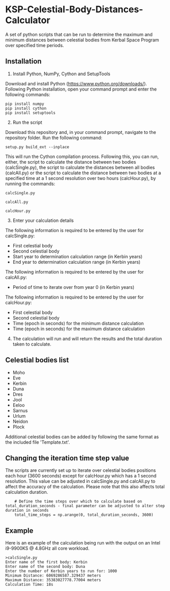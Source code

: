 # KSP-Celestial-Body-Distances-Calculator
A set of python scripts that can be run to determine the maximum and minimum distances between celestial bodies from Kerbal Space Program over specified time periods.

## Installation

1. Install Python, NumPy, Cython and SetupTools

Download and install Python (https://www.python.org/downloads/). Following Python installation, open your command prompt and enter the following commands:
```
pip install numpy
pip install cython
pip install setuptools
```

2. Run the script

Download this repository and, in your command prompt, navigate to the repository folder. Run the following command:
```
setup.py build_ext --inplace
```
This will run the Cython compilation process. Following this, you can run, either, the script to calculate the distance between two bodies (calcSingle.py), the script to calculate the distances between all bodies (calcAll.py) or the script to calculate the distance between two bodies at a specified time at a 1 second resolution over two hours (calcHour.py), by running the commands:
```
calcSingle.py
```
```
calcAll.py
```
```
calcHour.py
```

3. Enter your calculation details

The following information is required to be entered by the user for calcSingle.py:
- First celestial body
- Second celestial body
- Start year to determination calculation range (in Kerbin years)
- End year to determination calculation range (in Kerbin years)

The following information is required to be entered by the user for calcAll.py:
- Period of time to iterate over from year 0 (in Kerbin years)

The following information is required to be entered by the user for calcHour.py:
- First celestial body
- Second celestial body
- Time (epoch in seconds) for the minimum distance calculation
- Time (epoch in seconds) for the maximum distance calculation

4. The calculation will run and will return the results and the total duration taken to calculate.

## Celestial bodies list
- Moho
- Eve
- Kerbin
- Duna
- Dres
- Jool
- Eeloo
- Sarnus
- Urlum
- Neidon
- Plock

Additional celestial bodies can be added by following the same format as the included file 'Template.txt'.

## Changing the iteration time step value

The scripts are currently set up to iterate over celestial bodies positions each hour (3600 seconds) except for calcHour.py which has a 1 second resolution. This value can be adjusted in calcSingle.py and calcAll.py to affect the accuracy of the calculation. Please note that this also affects total calculation duration.
```
    # Define the time steps over which to calculate based on total_duration_seconds - final parameter can be adjusted to alter step duration in seconds
    total_time_steps = np.arange(0, total_duration_seconds, 3600)
```

## Example

Here is an example of the calculation being run with the output on an Intel i9-9900KS @ 4.8GHz all core workload.
```
>calcSingle.py
Enter name of the first body: Kerbin
Enter name of the second body: Duna
Enter the number of Kerbin years to run for: 1000
Minimum Distance: 6069286587.329437 meters
Maximum Distance: 35383027778.77004 meters
Calculation Time: 18s
```